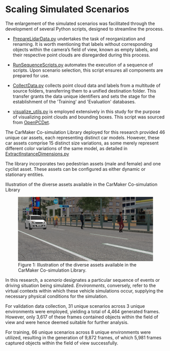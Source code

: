 # Scaling Simulated Scenarios

The enlargement of the simulated scenarios was facilitated through the development of several Python scripts, designed to streamline the process. 

- [PrepareLidarData.py](../../Python_scripts/PrepareLidarData.py) undertakes the task of reorganization and renaming. It is worth mentioning that labels without corresponding objects within the camera’s field of view, known as empty labels, and their respective point clouds are disregarded during this process.

- [RunSequenceScripts.py](../../Python_scripts/RunSequenceScripts.py) automates the execution of a sequence of scripts. Upon scenario selection, this script ensures all components are prepared for use.

- [CollectData.py](../../Python_scripts/CollectData.py) collects point cloud data and labels from a multitude of source folders, transferring them to a unified destination folder. This transfer grants the data unique identifiers and sets the stage for the establishment of the 'Training' and 'Evaluation' databases.

- [visualize_utils.py](../../Python_scripts/visualize_utils.py) is employed extensively in this study for the purpose of visualizing point clouds and bounding boxes. This script was sourced from [OpenPCDet](https://github.com/open-mmlab/OpenPCDet).

The CarMaker Co-simulation Library deployed for this research provided 46 unique car assets, each representing distinct car models. However, these car assets comprise 15 distinct size variations, as some merely represent different color variations of the same model, as detailed in [ExtractInstanceDimensions.py](../../Python_scripts/ExtractInstanceDimensions.py) 

The library incorporates two pedestrian assets (male and female) and one cyclist asset. These assets can be configured as either dynamic or stationary entities.

Illustration of the diverse assets available in the CarMaker Co-simulation Library

<figure>
  <img src="./figs/assets.png" alt="">
  <figcaption>Figure 1: Illustration of the diverse assets available in the CarMaker Co-simulation Library.</figcaption>
</figure>


In this research, a *scenario* designates a particular sequence of events or driving situation being simulated. *Environments*, conversely, refer to the virtual contexts within which these vehicle simulations occur, supplying the necessary physical conditions for the simulation.

For validation data collection, 31 unique scenarios across 3 unique environments were employed, yielding a total of 4,464 generated frames. However, only 3,617 of these frames contained objects within the field of view and were hence deemed suitable for further analysis.

For training, 66 unique scenarios across 8 unique environments were utilized, resulting in the generation of 9,872 frames, of which 5,981 frames captured objects within the field of view successfully.
